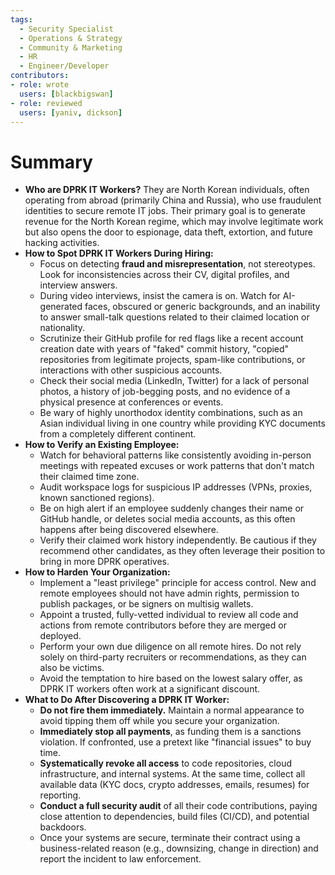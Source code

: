 ```yaml
---
tags:
  - Security Specialist
  - Operations & Strategy
  - Community & Marketing
  - HR
  - Engineer/Developer
contributors:
- role: wrote
  users: [blackbigswan]
- role: reviewed
  users: [yaniv, dickson]
---
```


# Summary

*   **Who are DPRK IT Workers?** They are North Korean individuals, often operating from abroad (primarily China and Russia), who use fraudulent identities to secure remote IT jobs. Their primary goal is to generate revenue for the North Korean regime, which may involve legitimate work but also opens the door to espionage, data theft, extortion, and future hacking activities.
*   **How to Spot DPRK IT Workers During Hiring:**
    *   Focus on detecting **fraud and misrepresentation**, not stereotypes. Look for inconsistencies across their CV, digital profiles, and interview answers.
    *   During video interviews, insist the camera is on. Watch for AI-generated faces, obscured or generic backgrounds, and an inability to answer small-talk questions related to their claimed location or nationality.
    *   Scrutinize their GitHub profile for red flags like a recent account creation date with years of "faked" commit history, "copied" repositories from legitimate projects, spam-like contributions, or interactions with other suspicious accounts.
    *   Check their social media (LinkedIn, Twitter) for a lack of personal photos, a history of job-begging posts, and no evidence of a physical presence at conferences or events.
    *   Be wary of highly unorthodox identity combinations, such as an Asian individual living in one country while providing KYC documents from a completely different continent.
*   **How to Verify an Existing Employee:**
    *   Watch for behavioral patterns like consistently avoiding in-person meetings with repeated excuses or work patterns that don't match their claimed time zone.
    *   Audit workspace logs for suspicious IP addresses (VPNs, proxies, known sanctioned regions).
    *   Be on high alert if an employee suddenly changes their name or GitHub handle, or deletes social media accounts, as this often happens after being discovered elsewhere.
    *   Verify their claimed work history independently. Be cautious if they recommend other candidates, as they often leverage their position to bring in more DPRK operatives.
*   **How to Harden Your Organization:**
    *   Implement a "least privilege" principle for access control. New and remote employees should not have admin rights, permission to publish packages, or be signers on multisig wallets.
    *   Appoint a trusted, fully-vetted individual to review all code and actions from remote contributors before they are merged or deployed.
    *   Perform your own due diligence on all remote hires. Do not rely solely on third-party recruiters or recommendations, as they can also be victims.
    *   Avoid the temptation to hire based on the lowest salary offer, as DPRK IT workers often work at a significant discount.
*   **What to Do After Discovering a DPRK IT Worker:**
    *   **Do not fire them immediately.** Maintain a normal appearance to avoid tipping them off while you secure your organization.
    *   **Immediately stop all payments**, as funding them is a sanctions violation. If confronted, use a pretext like "financial issues" to buy time.
    *   **Systematically revoke all access** to code repositories, cloud infrastructure, and internal systems. At the same time, collect all available data (KYC docs, crypto addresses, emails, resumes) for reporting.
    *   **Conduct a full security audit** of all their code contributions, paying close attention to dependencies, build files (CI/CD), and potential backdoors.
    *   Once your systems are secure, terminate their contract using a business-related reason (e.g., downsizing, change in direction) and report the incident to law enforcement.